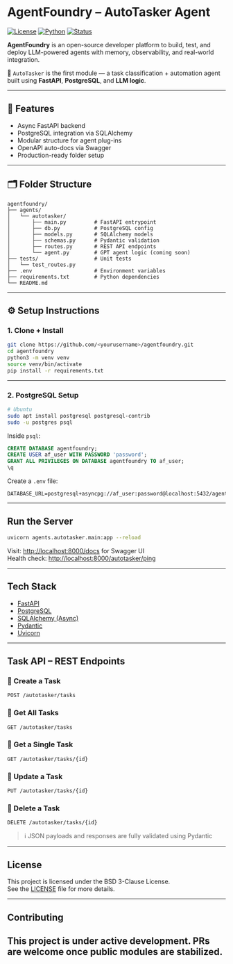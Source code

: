 
# AgentFoundry – AutoTasker Agent

[![License](https://img.shields.io/badge/license-BSD%203--Clause-blue.svg)](./LICENSE)
[![Python](https://img.shields.io/badge/python-3.10+-blue.svg)](https://www.python.org/)
[![Status](https://img.shields.io/badge/status-in%20progress-yellow.svg)]()

**AgentFoundry** is an open-source developer platform to build, test, and deploy LLM-powered agents with memory, observability, and real-world integration.

🧠 `AutoTasker` is the first module — a task classification + automation agent built using **FastAPI**, **PostgreSQL**, and **LLM logic**.

---

## 🚀 Features

- Async FastAPI backend
- PostgreSQL integration via SQLAlchemy
- Modular structure for agent plug-ins
- OpenAPI auto-docs via Swagger
- Production-ready folder setup

---

## 🗂 Folder Structure

```
agentfoundry/
├── agents/
│   └── autotasker/
│       ├── main.py         # FastAPI entrypoint
│       ├── db.py           # PostgreSQL config
│       ├── models.py       # SQLAlchemy models
│       ├── schemas.py      # Pydantic validation
│       ├── routes.py       # REST API endpoints
│       └── agent.py        # GPT agent logic (coming soon)
├── tests/                  # Unit tests
│   └── test_routes.py
├── .env                    # Environment variables
├── requirements.txt        # Python dependencies
└── README.md
```

---

## ⚙️ Setup Instructions

### 1. Clone + Install
```bash
git clone https://github.com/<yourusername>/agentfoundry.git
cd agentfoundry
python3 -m venv venv
source venv/bin/activate
pip install -r requirements.txt
```

---

### 2. PostgreSQL Setup

```bash
# Ubuntu
sudo apt install postgresql postgresql-contrib
sudo -u postgres psql
```

Inside `psql`:
```sql
CREATE DATABASE agentfoundry;
CREATE USER af_user WITH PASSWORD 'password';
GRANT ALL PRIVILEGES ON DATABASE agentfoundry TO af_user;
\q
```

Create a `.env` file:

```env
DATABASE_URL=postgresql+asyncpg://af_user:password@localhost:5432/agentfoundry
```

---

## Run the Server

```bash
uvicorn agents.autotasker.main:app --reload
```

Visit: [http://localhost:8000/docs](http://localhost:8000/docs) for Swagger UI  
Health check: [http://localhost:8000/autotasker/ping](http://localhost:8000/autotasker/ping)

---

## Tech Stack

- [FastAPI](https://fastapi.tiangolo.com/)
- [PostgreSQL](https://www.postgresql.org/)
- [SQLAlchemy (Async)](https://docs.sqlalchemy.org/)
- [Pydantic](https://docs.pydantic.dev/)
- [Uvicorn](https://www.uvicorn.org/)

---

## Task API – REST Endpoints

### 🔸 Create a Task
```http
POST /autotasker/tasks
```

### 🔸 Get All Tasks
```http
GET /autotasker/tasks
```

### 🔸 Get a Single Task
```http
GET /autotasker/tasks/{id}
```

### 🔸 Update a Task
```http
PUT /autotasker/tasks/{id}
```

### 🔸 Delete a Task
```http
DELETE /autotasker/tasks/{id}
```

> ℹ️ JSON payloads and responses are fully validated using Pydantic

---

## License

This project is licensed under the BSD 3-Clause License.  
See the [LICENSE](./LICENSE) file for more details.

---

## Contributing

This project is under active development. PRs are welcome once public modules are stabilized.
---
